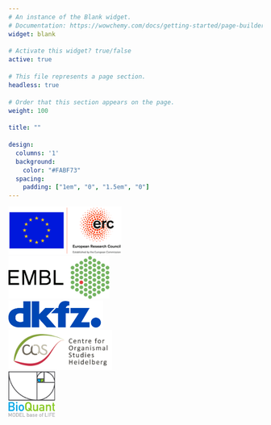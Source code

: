 ```yaml
---
# An instance of the Blank widget.
# Documentation: https://wowchemy.com/docs/getting-started/page-builder/
widget: blank

# Activate this widget? true/false
active: true

# This file represents a page section.
headless: true

# Order that this section appears on the page.
weight: 100

title: ""

design:
  columns: '1'
  background:
    color: "#FABF73"
  spacing:
    padding: ["1em", "0", "1.5em", "0"]
---
```


<div class="row align-items-center">
    <div class="col-12 col-md">
        <div class="featurette-icon">
            <a href="https://erc.europa.eu/"><img src="/media/erc-logo.png" style="display: inline-block; max-height: 95px; max-width: 75%; height: auto; width: auto;"/></a>
        </div>
    </div>
    <div class="col-12 col-md mt-4 mt-md-0">
        <div class="featurette-icon">
            <a href="https://www.embl.org/sites/heidelberg/"><img src="/media/embl-logo.png" style="display: inline-block; max-height: 85px; max-width: 75%; height: auto; width: auto;"/></a>
        </div>
    </div>
    <div class="col-12 col-md mt-4 mt-md-0">
        <div class="featurette-icon">
            <a href="https://www.dkfz.de/en/index.html"><img src="/media/dkfz-logo.png" style="display: inline-block; max-height: 55px; max-width: 75%; height: auto; width: auto;"/></a>
        </div>
    </div>
    <div class="col-12 col-md mt-4 mt-md-0">
        <div class="featurette-icon">
            <a href="https://www.cos.uni-heidelberg.de/en"><img src="/media/cos-logo.png" style="display: inline-block; max-height: 80px; max-width: 75%; height: auto; width: auto;"/></a>
        </div>
    </div>
    <div class="col-12 col-md mt-4 mt-md-0">
        <div class="featurette-icon">
            <a href="https://www.bioquant.uni-heidelberg.de/"><img src="/media/bq-logo.png" style="display: inline-block; max-height: 90px; max-width: 75%; height: auto; width: auto;"/></a>
        </div>
    </div>
</div>
